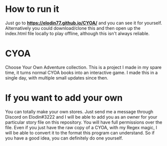 # How to run it
Just go to __https://elodin77.github.io/CYOA/__ and you can see it for yourself. Alternatively you could download/clone this and then open up the index.html file locally to play offline, although this isn't always reliable.

# CYOA
Choose Your Own Adventure collection. This is a project I made in my spare time, it turns normal CYOA books into an interactive game. I made this in a single day, with multiple small updates since then.

# If you want to add your own
You can totally make your own stores. Just send me a message through Discord on Elodin#3222 and I will be able to add you as an owner for your particular story file on this repository. You will have full permissions over the file. Even if you just have the raw copy of a CYOA, with my Regex magic, I will be able to convert it to the format this program can understand. So if you have a good idea, you can definitely do one yourself. 
